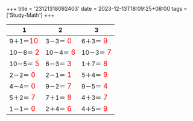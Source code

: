 +++ 
title = '23121318092403' 
date = 2023-12-13T18:09:25+08:00 
tags = ['Study-Math'] 
+++ 

1 | 2 | 3 
-- | -- | -- 
9＋1＝<font color=red size=4>10</font> | 3－3＝<font color=red size=4> 0</font> | 6＋3＝<font color=red size=4> 9</font> 
10－8＝<font color=red size=4> 2</font> | 10－4＝<font color=red size=4> 6</font> | 10－3＝<font color=red size=4> 7</font> 
10－5＝<font color=red size=4> 5</font> | 6－3＝<font color=red size=4> 3</font> | 1＋7＝<font color=red size=4> 8</font> 
2－2＝<font color=red size=4> 0</font> | 2－1＝<font color=red size=4> 1</font> | 5＋4＝<font color=red size=4> 9</font> 
4－4＝<font color=red size=4> 0</font> | 9－2＝<font color=red size=4> 7</font> | 9－5＝<font color=red size=4> 4</font> 
5＋2＝<font color=red size=4> 7</font> | 7＋1＝<font color=red size=4> 8</font> | 4＋3＝<font color=red size=4> 7</font> 
1－1＝<font color=red size=4> 0</font> | 2＋4＝<font color=red size=4> 6</font> | 4＋5＝<font color=red size=4> 9</font> 


